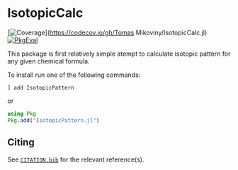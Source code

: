 # IsotopicCalc

[![Coverage](https://codecov.io/gh/slowbrain/IsotopicCalc.jl/branch/main/graph/badge.svg)](https://codecov.io/gh/Tomas Mikoviny/IsotopicCalc.jl)
[![PkgEval](https://JuliaCI.github.io/NanosoldierReports/pkgeval_badges/I/IsotopicCalc.svg)](https://JuliaCI.github.io/NanosoldierReports/pkgeval_badges/report.html)

This package is first relatively simple atempt to calculate isotopic pattern for any given chemical formula.

To install run one of the following commands:
```
] add IsotopicPattern
```
or
```julia
using Pkg
Pkg.add("IsotopicPattern.jl")
```

## Citing

See [`CITATION.bib`](CITATION.bib) for the relevant reference(s).
